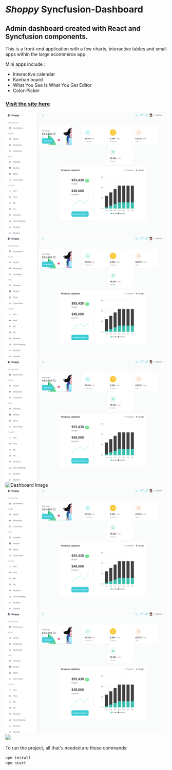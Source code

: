 # *Shoppy* Syncfusion-Dashboard
## Admin dashboard created with **React** and **Syncfusion** components.

This is a front-end application with a few charts, interactive tables and small apps within the large ecommerce app.

Mini apps include :
* Interactive calendar
* Kanban board 
* What You See Is What You Get Editor
* Color-Picker

### [Visit the site here](https://shoppysyncfusion-dashboard.netlify.app/ "Shoppy Syncfusion Dashboard site")

![Dashboard Image](/README-images/homepage.png "Shoppy home page")
![Dashboard Image](./README-images/homepage.png "Shoppy home page")
![Dashboard Image](README-images/homepage.png "Shoppy home page")
![Dashboard Image](https://github.com/PlanetNamekTech/dashboard-shop/tree/main/README-images/homepage.png "Shoppy home page")
<img src="./README-images/homepage.png" />
<img src="/README-images/homepage.png" />
<img src="https://github.com/PlanetNamekTech/dashboard-shop/tree/main/README-images/homepage.png" width="500" height="auto"/>

To run the project, all that's needed are these commands:

```
npm install 
npm start
```

